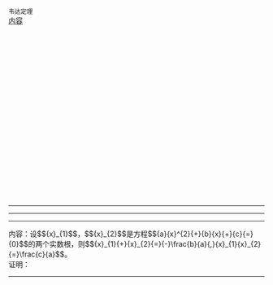 `韦达定理`<br>
[内容](#content) <br>
<br><br><br><br><br><br><br><br><br><br><br><br><br><br><br><br><br><br><br><br>

---

---

---
<span id="content">
内容：设$${x}_{1}$$，$${x}_{2}$$是方程$${a}{x}^{2}{+}{b}{x}{+}{c}{=}{0}$$的两个实数根，则$${x}_{1}{+}{x}_{2}{=}{-}\frac{b}{a}{,}{x}_{1}{x}_{2}{=}\frac{c}{a}$$。<br>
证明：
</span>

---

